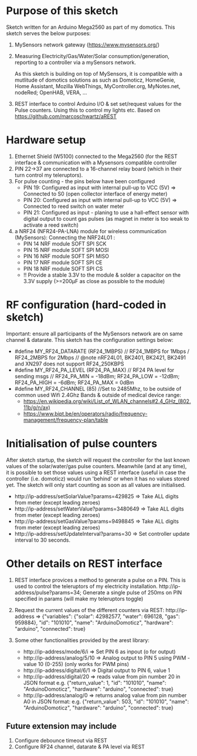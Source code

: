 # Purpose of this sketch

Sketch written for an Arduino Mega2560 as part of my domotics. This sketch serves the below purposes:
1. MySensors network gateway (https://www.mysensors.org/)
2. Measuring Electricity/Gas/Water/Solar consumption/generation, reporting to a controller via a mySensors network.

   As this sketch is building on top of MySensors, it is compatible with a mutlitude of domotics solutions as such as Domoticz, HomeGenie, Home Assistant, Mozilla WebThings, MyController.org, MyNotes.net, nodeRed; OpenHAB, VERA, ...   
3. REST interface to control Arduino I/O & set set/request values for the Pulse counters. Using this to control my lights etc.
   Based on https://github.com/marcoschwartz/aREST

# Hardware setup

1. Ethernet Shield (W5100) connected to the Mega2560 (for the REST interface & communication with a Mysensors compatible controller
2. PIN 22->37 are connected to a 16-channel relay board (which in their turn control my teleruptors).
3. For pulse counting - the pins below have been configured
   - PIN 19:  Configured as input with internal pull-up to VCC (5V) => Connected to S0 (open collector interface of energy meter)
   - PIN 20:  Configured as input with internal pull-up to VCC (5V) => Connected to reed switch on water meter
   - PIN 21:  Configured as input - planing to use a hall-effect sensor with digital output to count gas pulses (as magnet in meter
              is too weak to activate a reed switch)
4. a NRF24 (NFR24-PA-LNA) module for wireless communication (MySensors):
   Connecting the NRF24L01 :
   - PIN 14 NRF module SOFT SPI SCK
   - PIN 15 NRF module SOFT SPI MOSI
   - PIN 16 NRF module SOFT SPI MISO
   - PIN 17 NRF module SOFT SPI CE
   - PIN 18 NRF module SOFT SPI CS
   - !! Provide a stable 3.3V to the module & solder a capacitor on the 3.3V supply (>=200µF as close as possible to the
    module)
    
# RF configuration (hard-coded in sketch)

Important: ensure all participants of the MySensors network are on same channel & datarate.
This sketch has the configuration settings below:
- #define MY_RF24_DATARATE (RF24_1MBPS) // RF24_1MBPS for 1Mbps / RF24_2MBPS for 2Mbps // @note nRF24L01, BK2401, BK2421, BK2491 and XN297 does not support RF24_250KBPS
- #define MY_RF24_PA_LEVEL (RF24_PA_MAX) // RF24 PA level for sending msgs // RF24_PA_MIN = -18dBm; RF24_PA_LOW = -12dBm; RF24_PA_HIGH = -6dBm; RF24_PA_MAX = 0dBm
- #define MY_RF24_CHANNEL (85) //Set to 2485Mhz, to be outside of common used Wifi 2.4Ghz Bands & outside of medical device range:
    - https://en.wikipedia.org/wiki/List_of_WLAN_channels#2.4_GHz_(802.11b/g/n/ax)
    - https://www.bipt.be/en/operators/radio/frequency-management/frequency-plan/table
      
# Initialisation of pulse counters
 
After sketch startup, the sketch will request the controller for the last known values of the solar/water/gas pulse counters.
Meanwhile (and at any time), it is possible to set those values using a REST interface (useful in case the controller (i.e. domoticz) would run 'behind' or when it has no values stored yet.
The sketch will only start counting as soon as all values are initialised.

- http://ip-address/setSolarValue?params=429825  => Take ALL digits from meter (except leading zeroes)
- http://ip-address/setWaterValue?params=3480649 => Take ALL digits from meter (except leading zeroes)
- http://ip-address/setGasValue?params=9498845   => Take ALL digits from meter (except leading zeroes)
- http://ip-address/setUpdateInterval?params=30 => Set controller update interval to 30 seconds.

# Other details on REST interface

1.  REST interface provices a method to generate a pulse on a PIN.
    This is used to control the teleruptors of my electricity installation.
    http://ip-address/pulse?params=34; Generate a single pulse of 250ms on PIN specified in params (will make my teleruptors toggle)

2.  Request the current values of the different counters via REST:
      http://ip-address
        =>  {"variables": {"solar": 42982577, "water": 696128, "gas": 959884}, "id": "101010", "name": "ArduinoDomoticz",
            "hardware": "arduino", "connected": true}
   
3.  Some other functionalities provided by the arest library:
    - http://ip-address/mode/6/i => Set PIN 6 as inpout (o for output)
    - http://ip-address/analog/5/10 => Analog output to PIN 5 using PWM - value 10 (0-255) (only works for PWM pins) 
    - http://ip-address/digital/6/1 => Digital output to PIN 6, value 1
    - http://ip-address/digital/20 => reads value from pin number 20 in JSON format
      e.g. {"return_value": 1, "id": "101010", "name": "ArduinoDomoticz", "hardware": "arduino", "connected": true}
    - http://ip-address/analog/0 => returns analog value from pin number A0 in JSON format:
      e.g. {"return_value": 503, "id": "101010", "name": "ArduinoDomoticz", "hardware": "arduino", "connected": true}
      
## Future extension may include

1. Configure debounce timeout via REST
2. Configure RF24 channel, datarate & PA level via REST
